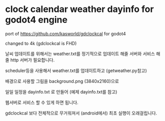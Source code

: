# clock calendar weather dayinfo for godot4 engine

port of https://github.com/kasworld/gdclockcal for godot4

changed to 4k (gdclockcal is FHD)

날씨 업데이트를 위해서는 weather.txt를 정기적으로 업데이트 해줄 서버와 서비스 해줄 http 서버가 필요합니다. 

scheduler등을 사용해서 weather.txt를 업데이트하고 (getweather.py참고)

배경으로 사용할 그림을 background.png (3840x2160)으로 

일일 일정을 dayinfo.txt 로 만들어 (예제 dayinfo.txt를 참고)

웹서버로 서비스 할 수 있게 하면 됩니다.

gdclockcal 보다 전체적으로 무거워져서 (android에서) 최초 실행이 오래걸립니다.